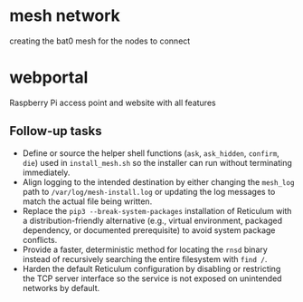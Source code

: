# mesh network
creating the bat0 mesh for the nodes to connect

# webportal
Raspberry Pi access point and website with all features

## Follow-up tasks

* Define or source the helper shell functions (`ask`, `ask_hidden`, `confirm`, `die`) used in `install_mesh.sh` so the installer can run without terminating immediately.
* Align logging to the intended destination by either changing the `mesh_log` path to `/var/log/mesh-install.log` or updating the log messages to match the actual file being written.
* Replace the `pip3 --break-system-packages` installation of Reticulum with a distribution-friendly alternative (e.g., virtual environment, packaged dependency, or documented prerequisite) to avoid system package conflicts.
* Provide a faster, deterministic method for locating the `rnsd` binary instead of recursively searching the entire filesystem with `find /`.
* Harden the default Reticulum configuration by disabling or restricting the TCP server interface so the service is not exposed on unintended networks by default.

